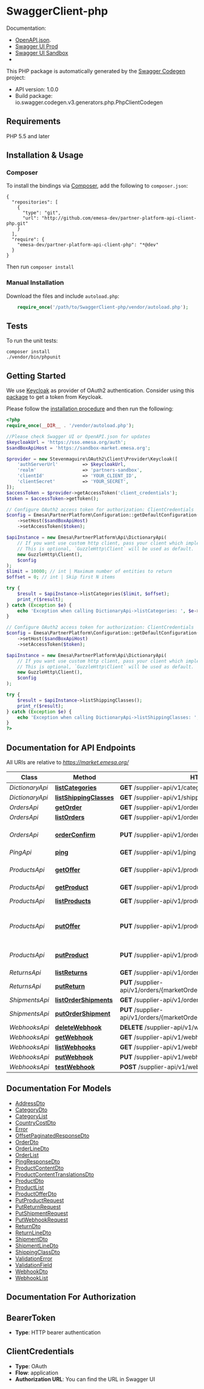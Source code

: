 # SwaggerClient-php

Documentation:<br>
- [OpenAPI.json](https://market.emesa.org/supplier-api/v1/doc.json).
- [Swagger UI Prod](https://market.emesa.org/supplier-api/v1)
- [Swagger UI Sandbox](https://sandbox-market.emesa.org/supplier-api/v1)
- 
This PHP package is automatically generated by the [Swagger Codegen](https://github.com/swagger-api/swagger-codegen) project:

- API version: 1.0.0
- Build package: io.swagger.codegen.v3.generators.php.PhpClientCodegen

## Requirements

PHP 5.5 and later

## Installation & Usage
### Composer

To install the bindings via [Composer](http://getcomposer.org/), add the following to `composer.json`:

```
{
  "repositories": [
    {
      "type": "git",
      "url": "http://github.com/emesa-dev/partner-platform-api-client-php.git"
    }
  ],
  "require": {
    "emesa-dev/partner-platform-api-client-php": "*@dev"
  }
}
```

Then run `composer install`

### Manual Installation

Download the files and include `autoload.php`:

```php
    require_once('/path/to/SwaggerClient-php/vendor/autoload.php');
```

## Tests

To run the unit tests:

```
composer install
./vendor/bin/phpunit
```

## Getting Started

We use [Keycloak](https://www.keycloak.org/) as provider of OAuth2 authentication.
Consider using this [package](https://github.com/stevenmaguire/oauth2-keycloak) to get a token from Keycloak.

Please follow the [installation procedure](#installation--usage) and then run the following:

```php
<?php
require_once(__DIR__ . '/vendor/autoload.php');

//Please check Swagger UI or OpenAPI.json for updates
$keycloakUrl = 'https://sso.emesa.org/auth';
$sandBoxApiHost = 'https://sandbox-market.emesa.org';

$provider = new Stevenmaguire\OAuth2\Client\Provider\Keycloak([
    'authServerUrl'         => $keycloakUrl,
    'realm'                 => 'partners-sandbox',
    'clientId'              => 'YOUR_CLIENT_ID',
    'clientSecret'          => 'YOUR_SECRET',
]);
$accessToken = $provider->getAccessToken('client_credentials');
$token = $accessToken->getToken();

// Configure OAuth2 access token for authorization: ClientCredentials
$config = Emesa\PartnerPlatform\Configuration::getDefaultConfiguration()
    ->setHost($sandBoxApiHost)
    ->setAccessToken($token);

$apiInstance = new Emesa\PartnerPlatform\Api\DictionaryApi(
    // If you want use custom http client, pass your client which implements `GuzzleHttp\ClientInterface`.
    // This is optional, `GuzzleHttp\Client` will be used as default.
    new GuzzleHttp\Client(),
    $config
);
$limit = 10000; // int | Maximum number of entities to return
$offset = 0; // int | Skip first N items

try {
    $result = $apiInstance->listCategories($limit, $offset);
    print_r($result);
} catch (Exception $e) {
    echo 'Exception when calling DictionaryApi->listCategories: ', $e->getMessage(), PHP_EOL;
}

// Configure OAuth2 access token for authorization: ClientCredentials
$config = Emesa\PartnerPlatform\Configuration::getDefaultConfiguration()
    ->setHost($sandBoxApiHost)
    ->setAccessToken($token);

$apiInstance = new Emesa\PartnerPlatform\Api\DictionaryApi(
    // If you want use custom http client, pass your client which implements `GuzzleHttp\ClientInterface`.
    // This is optional, `GuzzleHttp\Client` will be used as default.
    new GuzzleHttp\Client(),
    $config
);

try {
    $result = $apiInstance->listShippingClasses();
    print_r($result);
} catch (Exception $e) {
    echo 'Exception when calling DictionaryApi->listShippingClasses: ', $e->getMessage(), PHP_EOL;
}
?>
```

## Documentation for API Endpoints

All URIs are relative to *https://market.emesa.org/*

Class | Method | HTTP request | Description
------------ | ------------- | ------------- | -------------
*DictionaryApi* | [**listCategories**](docs/Api/DictionaryApi.md#listcategories) | **GET** /supplier-api/v1/categories | 
*DictionaryApi* | [**listShippingClasses**](docs/Api/DictionaryApi.md#listshippingclasses) | **GET** /supplier-api/v1/shipping-classes | 
*OrdersApi* | [**getOrder**](docs/Api/OrdersApi.md#getorder) | **GET** /supplier-api/v1/orders/{marketOrderId} | Get order
*OrdersApi* | [**listOrders**](docs/Api/OrdersApi.md#listorders) | **GET** /supplier-api/v1/orders | List orders
*OrdersApi* | [**orderConfirm**](docs/Api/OrdersApi.md#orderconfirm) | **PUT** /supplier-api/v1/orders/{marketOrderId}/state/confirmed | Confirm order received
*PingApi* | [**ping**](docs/Api/PingApi.md#ping) | **GET** /supplier-api/v1/ping | 
*ProductsApi* | [**getOffer**](docs/Api/ProductsApi.md#getoffer) | **GET** /supplier-api/v1/products/{supplierProductId}/offer | Get current offer for a product
*ProductsApi* | [**getProduct**](docs/Api/ProductsApi.md#getproduct) | **GET** /supplier-api/v1/products/{supplierProductId} | Get product
*ProductsApi* | [**listProducts**](docs/Api/ProductsApi.md#listproducts) | **GET** /supplier-api/v1/products | List products
*ProductsApi* | [**putOffer**](docs/Api/ProductsApi.md#putoffer) | **PUT** /supplier-api/v1/products/{supplierProductId}/offer | Create or update an offer on a product
*ProductsApi* | [**putProduct**](docs/Api/ProductsApi.md#putproduct) | **PUT** /supplier-api/v1/products/{supplierProductId} | Create or update product
*ReturnsApi* | [**listReturns**](docs/Api/ReturnsApi.md#listreturns) | **GET** /supplier-api/v1/orders/{marketOrderId}/returns | 
*ReturnsApi* | [**putReturn**](docs/Api/ReturnsApi.md#putreturn) | **PUT** /supplier-api/v1/orders/{marketOrderId}/returns/{supplierReturnId} | 
*ShipmentsApi* | [**listOrderShipments**](docs/Api/ShipmentsApi.md#listordershipments) | **GET** /supplier-api/v1/orders/{marketOrderId}/shipments | 
*ShipmentsApi* | [**putOrderShipment**](docs/Api/ShipmentsApi.md#putordershipment) | **PUT** /supplier-api/v1/orders/{marketOrderId}/shipments/{supplierShipmentId} | 
*WebhooksApi* | [**deleteWebhook**](docs/Api/WebhooksApi.md#deletewebhook) | **DELETE** /supplier-api/v1/webhooks/{supplierWebhookId} | 
*WebhooksApi* | [**getWebhook**](docs/Api/WebhooksApi.md#getwebhook) | **GET** /supplier-api/v1/webhooks/{supplierWebhookId} | 
*WebhooksApi* | [**listWebhooks**](docs/Api/WebhooksApi.md#listwebhooks) | **GET** /supplier-api/v1/webhooks | 
*WebhooksApi* | [**putWebhook**](docs/Api/WebhooksApi.md#putwebhook) | **PUT** /supplier-api/v1/webhooks/{supplierWebhookId} | 
*WebhooksApi* | [**testWebhook**](docs/Api/WebhooksApi.md#testwebhook) | **POST** /supplier-api/v1/webhooks/{supplierWebhookId}/test | 

## Documentation For Models

 - [AddressDto](docs/Model/AddressDto.md)
 - [CategoryDto](docs/Model/CategoryDto.md)
 - [CategoryList](docs/Model/CategoryList.md)
 - [CountryCostDto](docs/Model/CountryCostDto.md)
 - [Error](docs/Model/Error.md)
 - [OffsetPaginatedResponseDto](docs/Model/OffsetPaginatedResponseDto.md)
 - [OrderDto](docs/Model/OrderDto.md)
 - [OrderLineDto](docs/Model/OrderLineDto.md)
 - [OrderList](docs/Model/OrderList.md)
 - [PingResponseDto](docs/Model/PingResponseDto.md)
 - [ProductContentDto](docs/Model/ProductContentDto.md)
 - [ProductContentTranslationsDto](docs/Model/ProductContentTranslationsDto.md)
 - [ProductDto](docs/Model/ProductDto.md)
 - [ProductList](docs/Model/ProductList.md)
 - [ProductOfferDto](docs/Model/ProductOfferDto.md)
 - [PutProductRequest](docs/Model/PutProductRequest.md)
 - [PutReturnRequest](docs/Model/PutReturnRequest.md)
 - [PutShipmentRequest](docs/Model/PutShipmentRequest.md)
 - [PutWebhookRequest](docs/Model/PutWebhookRequest.md)
 - [ReturnDto](docs/Model/ReturnDto.md)
 - [ReturnLineDto](docs/Model/ReturnLineDto.md)
 - [ShipmentDto](docs/Model/ShipmentDto.md)
 - [ShipmentLineDto](docs/Model/ShipmentLineDto.md)
 - [ShippingClassDto](docs/Model/ShippingClassDto.md)
 - [ValidationError](docs/Model/ValidationError.md)
 - [ValidationField](docs/Model/ValidationField.md)
 - [WebhookDto](docs/Model/WebhookDto.md)
 - [WebhookList](docs/Model/WebhookList.md)

## Documentation For Authorization


## BearerToken

- **Type**: HTTP bearer authentication

## ClientCredentials

- **Type**: OAuth
- **Flow**: application
- **Authorization URL**: You can find the URL in Swagger UI
